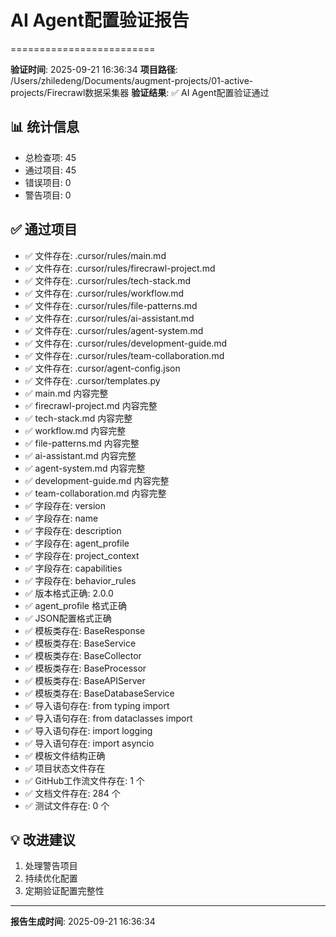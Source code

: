 # AI Agent配置验证报告
=========================

**验证时间**: 2025-09-21 16:36:34
**项目路径**: /Users/zhiledeng/Documents/augment-projects/01-active-projects/Firecrawl数据采集器
**验证结果**: ✅ AI Agent配置验证通过

## 📊 统计信息

- 总检查项: 45
- 通过项目: 45
- 错误项目: 0
- 警告项目: 0

## ✅ 通过项目

- ✅ 文件存在: .cursor/rules/main.md
- ✅ 文件存在: .cursor/rules/firecrawl-project.md
- ✅ 文件存在: .cursor/rules/tech-stack.md
- ✅ 文件存在: .cursor/rules/workflow.md
- ✅ 文件存在: .cursor/rules/file-patterns.md
- ✅ 文件存在: .cursor/rules/ai-assistant.md
- ✅ 文件存在: .cursor/rules/agent-system.md
- ✅ 文件存在: .cursor/rules/development-guide.md
- ✅ 文件存在: .cursor/rules/team-collaboration.md
- ✅ 文件存在: .cursor/agent-config.json
- ✅ 文件存在: .cursor/templates.py
- ✅ main.md 内容完整
- ✅ firecrawl-project.md 内容完整
- ✅ tech-stack.md 内容完整
- ✅ workflow.md 内容完整
- ✅ file-patterns.md 内容完整
- ✅ ai-assistant.md 内容完整
- ✅ agent-system.md 内容完整
- ✅ development-guide.md 内容完整
- ✅ team-collaboration.md 内容完整
- ✅ 字段存在: version
- ✅ 字段存在: name
- ✅ 字段存在: description
- ✅ 字段存在: agent_profile
- ✅ 字段存在: project_context
- ✅ 字段存在: capabilities
- ✅ 字段存在: behavior_rules
- ✅ 版本格式正确: 2.0.0
- ✅ agent_profile 格式正确
- ✅ JSON配置格式正确
- ✅ 模板类存在: BaseResponse
- ✅ 模板类存在: BaseService
- ✅ 模板类存在: BaseCollector
- ✅ 模板类存在: BaseProcessor
- ✅ 模板类存在: BaseAPIServer
- ✅ 模板类存在: BaseDatabaseService
- ✅ 导入语句存在: from typing import
- ✅ 导入语句存在: from dataclasses import
- ✅ 导入语句存在: import logging
- ✅ 导入语句存在: import asyncio
- ✅ 模板文件结构正确
- ✅ 项目状态文件存在
- ✅ GitHub工作流文件存在: 1 个
- ✅ 文档文件存在: 284 个
- ✅ 测试文件存在: 0 个

## 💡 改进建议

1. 处理警告项目
2. 持续优化配置
3. 定期验证配置完整性

---
**报告生成时间**: 2025-09-21 16:36:34